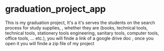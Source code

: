# graduation_project_app
This is my graduation project, It's a it's serves the students on the search process for study supplies, , whether they are (books, technical tools, technical tools, stationery tools engineering, sanitary tools, computer tools, office tools, ... etc.),
you will finde a link of a google drive doc , once you open it you will finde a zip file of my project 

